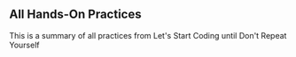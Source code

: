 ## All Hands-On Practices
This is a summary of all practices from Let's Start Coding until Don't Repeat Yourself
